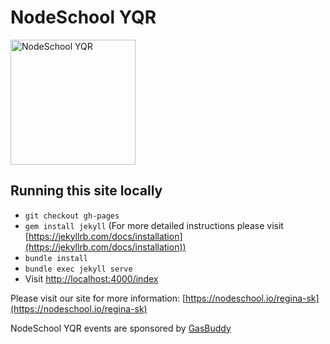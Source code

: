 # NodeSchool YQR

<img src="assets/images/nodeschool-yqr.png" alt="NodeSchool YQR" width="200px" height="200px" />

## Running this site locally

- `git checkout gh-pages`
- `gem install jekyll`
  (For more detailed instructions please visit [https://jekyllrb.com/docs/installation](https://jekyllrb.com/docs/installation))
- `bundle install`
- `bundle exec jekyll serve`
- Visit [http://localhost:4000/index](http://localhost:4000/index)

Please visit our site for more information:
[https://nodeschool.io/regina-sk](https://nodeschool.io/regina-sk)


NodeSchool YQR events are sponsored by [GasBuddy](https://www.gasbuddy.com/)
